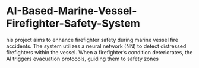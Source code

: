 # AI-Based-Marine-Vessel-Firefighter-Safety-System
his project aims to enhance firefighter safety during marine vessel fire accidents. The system utilizes a neural network (NN) to detect distressed firefighters within the vessel. When a firefighter’s condition deteriorates, the AI triggers evacuation protocols, guiding them to safety zones
